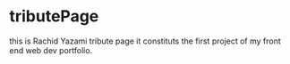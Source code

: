 # tributePage
this is Rachid Yazami tribute page 
it constituts the first project of my front end web dev portfolio.
